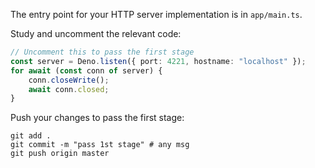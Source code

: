 The entry point for your HTTP server implementation is in `app/main.ts`.

Study and uncomment the relevant code: 

```typescript
// Uncomment this to pass the first stage
const server = Deno.listen({ port: 4221, hostname: "localhost" });
for await (const conn of server) {
    conn.closeWrite();
    await conn.closed;
}
```

Push your changes to pass the first stage:

```
git add .
git commit -m "pass 1st stage" # any msg
git push origin master
```
